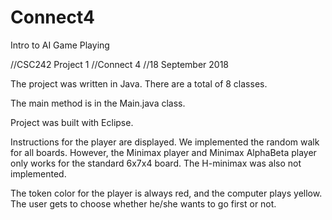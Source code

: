 # Connect4
 Intro to AI Game Playing 
 
//CSC242 Project 1
//Connect 4
//18 September 2018

The project was written in Java. There are a total of 8 classes.

The main method is in the Main.java class.

Project was built with Eclipse.

Instructions for the player are displayed. We implemented the random walk for all boards. However, the Minimax player 
and Minimax AlphaBeta player only works for the standard 6x7x4 board. The H-minimax was also not implemented.

The token color for the player is always red, and the computer plays yellow. 
The user gets to choose whether he/she wants to go first or not.
